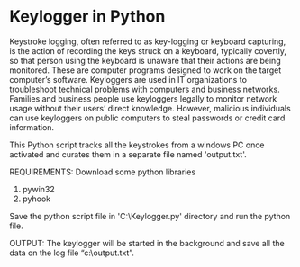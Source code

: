 # Keylogger in Python
Keystroke logging, often referred to as key-logging or keyboard capturing, is the action of recording the keys struck on a keyboard, typically covertly, so that person using the keyboard is unaware that their actions are being monitored. 
These are computer programs designed to work on the target computer’s software. Keyloggers are used in IT organizations to troubleshoot technical problems with computers and business networks. Families and business people use keyloggers legally to monitor network usage without their users’ direct knowledge. However, malicious individuals can use keyloggers on public computers to steal passwords or credit card information.

This Python script tracks all the keystrokes from a windows PC once activated and curates them in a separate file named 'output.txt'.

REQUIREMENTS:
Download some python libraries
1) pywin32
2) pyhook

Save the python script file in 'C:\Keylogger.py' directory and run the python file. 

OUTPUT:
The keylogger will be started in the background and save all the data on the log file “c:\output.txt”.
